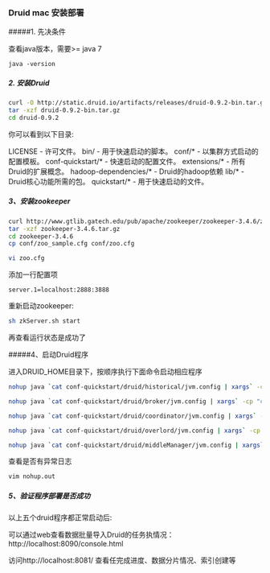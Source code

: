### Druid mac 安装部署

#####1. 先决条件

查看java版本，需要>= java 7

```
java -version 
```



##### 2. 安装Druid

```bash
curl -O http://static.druid.io/artifacts/releases/druid-0.9.2-bin.tar.gz 
tar -xzf druid-0.9.2-bin.tar.gz 
cd druid-0.9.2 
```

你可以看到以下目录: 

LICENSE - 许可文件。 
bin/ - 用于快速启动的脚本。 
conf/* - 以集群方式启动的配置模板。 
conf-quickstart/* - 快速启动的配置文件。 
extensions/* - 所有Druid的扩展概念。 
hadoop-dependencies/* - Druid的hadoop依赖 
lib/* - Druid核心功能所需的包。 
quickstart/* - 用于快速启动的文件。

 


##### 3、安装zookeeper 

```bash
curl http://www.gtlib.gatech.edu/pub/apache/zookeeper/zookeeper-3.4.6/zookeeper-3.4.6.tar.gz -o zookeeper-3.4.6.tar.gz 
tar -xzf zookeeper-3.4.6.tar.gz 
cd zookeeper-3.4.6 
cp conf/zoo_sample.cfg conf/zoo.cfg 
```

```bash
vi zoo.cfg 
```

添加一行配置项 

```
server.1=localhost:2888:3888 
```

重新启动zookeeper: 

```bash
sh zkServer.sh start 
```

再查看运行状态是成功了 




#####4、启动Druid程序 

进入DRUID_HOME目录下，按顺序执行下面命令启动相应程序 

```bash
nohup java `cat conf-quickstart/druid/historical/jvm.config | xargs` -cp "conf-quickstart/druid/_common:conf-quickstart/druid/historical:lib/*" io.druid.cli.Main server historical &

nohup java `cat conf-quickstart/druid/broker/jvm.config | xargs` -cp "conf-quickstart/druid/_common:conf-quickstart/druid/broker:lib/*" io.druid.cli.Main server broker &

nohup java `cat conf-quickstart/druid/coordinator/jvm.config | xargs` -cp "conf-quickstart/druid/_common:conf-quickstart/druid/coordinator:lib/*" io.druid.cli.Main server coordinator &

nohup java `cat conf-quickstart/druid/overlord/jvm.config | xargs` -cp "conf-quickstart/druid/_common:conf-quickstart/druid/overlord:lib/*" io.druid.cli.Main server overlord &

nohup java `cat conf-quickstart/druid/middleManager/jvm.config | xargs` -cp "conf-quickstart/druid/_common:conf-quickstart/druid/middleManager:lib/*" io.druid.cli.Main server middleManager &
```

查看是否有异常日志

```bash
vim nohup.out
```



##### 5、验证程序部署是否成功 

以上五个druid程序都正常启动后: 

可以通过web查看数据批量导入Druid的任务执情况：http://localhost:8090/console.html 

访问http://localhost:8081/ 查看任完成进度、数据分片情况、索引创建等 